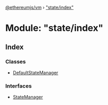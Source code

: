 [@ethereumjs/vm](../README.md) › ["state/index"](_state_index_.md)

# Module: "state/index"

## Index

### Classes

* [DefaultStateManager](../classes/_state_index_.defaultstatemanager.md)

### Interfaces

* [StateManager](../interfaces/_state_index_.statemanager.md)
